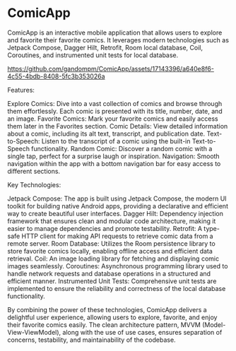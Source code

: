# ComicApp

ComicApp is an interactive mobile application that allows users to explore and favorite their favorite comics. 
It leverages modern technologies such as Jetpack Compose, Dagger Hilt, Retrofit, Room local database, Coil, Coroutines, and instrumented unit tests for local database.



https://github.com/gandompm/ComicApp/assets/17143396/a640e8f6-4c55-4bdb-8408-5fc3b353026a




Features:

Explore Comics: Dive into a vast collection of comics and browse through them effortlessly. Each comic is presented with its title, number, date, and an image.
Favorite Comics: Mark your favorite comics and easily access them later in the Favorites section.
Comic Details: View detailed information about a comic, including its alt text, transcript, and publication date.
Text-to-Speech: Listen to the transcript of a comic using the built-in Text-to-Speech functionality.
Random Comic: Discover a random comic with a single tap, perfect for a surprise laugh or inspiration.
Navigation: Smooth navigation within the app with a bottom navigation bar for easy access to different sections.

Key Technologies:

Jetpack Compose: The app is built using Jetpack Compose, the modern UI toolkit for building native Android apps, providing a declarative and efficient way to create beautiful user interfaces.
Dagger Hilt: Dependency injection framework that ensures clean and modular code architecture, making it easier to manage dependencies and promote testability.
Retrofit: A type-safe HTTP client for making API requests to retrieve comic data from a remote server.
Room Database: Utilizes the Room persistence library to store favorite comics locally, enabling offline access and efficient data retrieval.
Coil: An image loading library for fetching and displaying comic images seamlessly.
Coroutines: Asynchronous programming library used to handle network requests and database operations in a structured and efficient manner.
Instrumented Unit Tests: Comprehensive unit tests are implemented to ensure the reliability and correctness of the local database functionality.

By combining the power of these technologies, ComicApp delivers a delightful user experience, allowing users to explore, favorite, and enjoy their favorite comics easily. The clean architecture pattern, MVVM (Model-View-ViewModel), along with the use of use cases, ensures separation of concerns, testability, and maintainability of the codebase.

